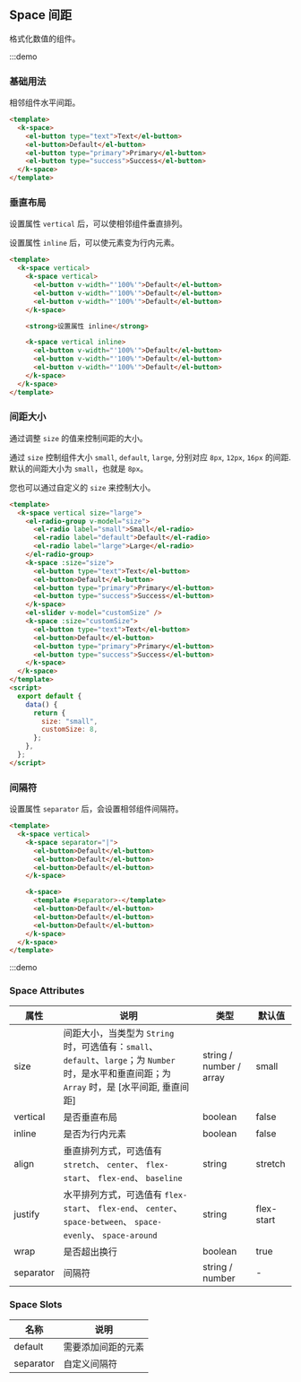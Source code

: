 ## Space 间距

格式化数值的组件。

:::demo

### 基础用法

相邻组件水平间距。

```html
<template>
  <k-space>
    <el-button type="text">Text</el-button>
    <el-button>Default</el-button>
    <el-button type="primary">Primary</el-button>
    <el-button type="success">Success</el-button>
  </k-space>
</template>
```

### 垂直布局

设置属性 `vertical` 后，可以使相邻组件垂直排列。

设置属性 `inline` 后，可以使元素变为行内元素。

```html
<template>
  <k-space vertical>
    <k-space vertical>
      <el-button v-width="'100%'">Default</el-button>
      <el-button v-width="'100%'">Default</el-button>
      <el-button v-width="'100%'">Default</el-button>
    </k-space>

    <strong>设置属性 inline</strong>

    <k-space vertical inline>
      <el-button v-width="'100%'">Default</el-button>
      <el-button v-width="'100%'">Default</el-button>
      <el-button v-width="'100%'">Default</el-button>
    </k-space>
  </k-space>
</template>
```

### 间距大小

通过调整 `size` 的值来控制间距的大小。

通过 `size` 控制组件大小 `small`, `default`, `large`, 分别对应 `8px`, `12px`, `16px` 的间距. 默认的间距大小为 `small`，也就是 `8px`。

您也可以通过自定义的 `size` 来控制大小。

```html
<template>
  <k-space vertical size="large">
    <el-radio-group v-model="size">
      <el-radio label="small">Small</el-radio>
      <el-radio label="default">Default</el-radio>
      <el-radio label="large">Large</el-radio>
    </el-radio-group>
    <k-space :size="size">
      <el-button type="text">Text</el-button>
      <el-button>Default</el-button>
      <el-button type="primary">Primary</el-button>
      <el-button type="success">Success</el-button>
    </k-space>
    <el-slider v-model="customSize" />
    <k-space :size="customSize">
      <el-button type="text">Text</el-button>
      <el-button>Default</el-button>
      <el-button type="primary">Primary</el-button>
      <el-button type="success">Success</el-button>
    </k-space>
  </k-space>
</template>
<script>
  export default {
    data() {
      return {
        size: "small",
        customSize: 8,
      };
    },
  };
</script>
```

### 间隔符

设置属性 `separator` 后，会设置相邻组件间隔符。

```html
<template>
  <k-space vertical>
    <k-space separator="|">
      <el-button>Default</el-button>
      <el-button>Default</el-button>
      <el-button>Default</el-button>
    </k-space>

    <k-space>
      <template #separator>-</template>
      <el-button>Default</el-button>
      <el-button>Default</el-button>
      <el-button>Default</el-button>
    </k-space>
  </k-space>
</template>
```

:::demo

### Space Attributes

| 属性      | 说明                                                                                                                                            | 类型                    | 默认值     |
| --------- | ----------------------------------------------------------------------------------------------------------------------------------------------- | ----------------------- | ---------- |
| size      | 间距大小，当类型为 `String` 时，可选值有：`small`、`default`、`large`；为 `Number` 时，是水平和垂直间距；为 `Array` 时，是 [水平间距, 垂直间距] | string / number / array | small      |
| vertical  | 是否垂直布局                                                                                                                                    | boolean                 | false      |
| inline    | 是否为行内元素                                                                                                                                  | boolean                 | false      |
| align     | 垂直排列方式，可选值有 `stretch`、 `center`、 `flex-start`、 `flex-end`、 `baseline`                                                            | string                  | stretch    |
| justify   | 水平排列方式，可选值有 `flex-start`、 `flex-end`、 `center`、 `space-between`、 `space-evenly`、 `space-around`                                 | string                  | flex-start |
| wrap      | 是否超出换行                                                                                                                                    | boolean                 | true       |
| separator | 间隔符                                                                                                                                          | string / number         | -          |

### Space Slots

| 名称      | 说明               |
| --------- | ------------------ |
| default   | 需要添加间距的元素 |
| separator | 自定义间隔符       |
